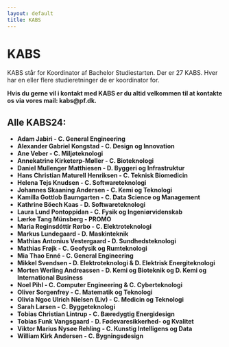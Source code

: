 ```yaml
---
layout: default
title: KABS
---
```


<h1>KABS</h1>

<p> KABS står for Koordinator af Bachelor Studiestarten. Der er 27 KABS. 
Hver har en eller flere studieretninger de er koordinator for. <b>
<p>Hvis du gerne vil i kontakt med KABS er du altid velkommen til at kontakte os via vores mail: kabs@pf.dk.</p>

<h2><b> Alle KABS24: </b></h2>
<ul>
<li> Adam Jabiri - C. General Engineering </li>
<li> Alexander Gabriel Kongstad	- C. Design og Innovation </li>
<li> Ane Veber - C. Miljøteknologi </li>
<li> Annekatrine Kirketerp-Møller - C. Bioteknologi </li>
<li> Daniel Mullenger Matthiesen - D. Byggeri og Infrastruktur </li>
<li> Hans Christian Maturell Henriksen - C. Teknisk Biomedicin </li>
<li> Helena Tejs Knudsen - C. Softwareteknologi	</li>
<li> Johannes Skaaning Andersen	- C. Kemi og Teknologi </li>
<li> Kamilla Gottlob Baumgarten	- C. Data Science og Management	</li>
<li> Kathrine Böech Kaas - D. Softwareteknologi </li>
<li> Laura Lund Pontoppidan	- C. Fysik og Ingeniørvidenskab	</li>
<li> Lærke Tang Münsberg - PROMO </li>
<li> Maria Reginsdóttir Rørbo - C. Elektroteknologi	</li>
<li> Markus Lundegaard - D. Maskinteknik </li>
<li> Mathias Antonius Vestergaard - D. Sundhedsteknologi </li>
<li> Mathias Frøjk - C. Geofysik og Rumteknologi </li>
<li> Mia Thao Enné - C. General Engineering	</li>
<li> Mikkel Svendsen - D. Elektroteknologi & D. Elektrisk Energiteknologi </li>
<li> Morten Werling Andreassen - D. Kemi og Bioteknik og D. Kemi og International Business </li>
<li> Noel Pihl - C. Computer Engineering & C. Cyberteknologi </li>
<li> Oliver Sorgenfrey - C. Matematik og Teknologi </li>
<li> Olivia Ngoc Ulrich Nielsen (Liv) - C. Medicin og Teknologi	</li>
<li> Sarah Larsen - C. Byggeteknologi </li>
<li> Tobias Christian Lintrup - C. Bæredygtig Energidesign </li>
<li> Tobias Funk Vangsgaard	- D. Fødevaresikkerhed- og Kvalitet	</li>
<li> Viktor Marius Nysøe Rehling - C. Kunstig Intelligens og Data </li>
<li> William Kirk Andersen - C. Bygningsdesign </li>

</ul>